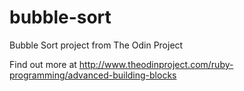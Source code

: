 # bubble-sort
Bubble Sort project from The Odin Project

Find out more at http://www.theodinproject.com/ruby-programming/advanced-building-blocks
